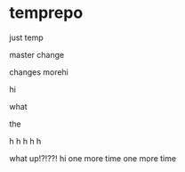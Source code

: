 # temprepo
just temp

master change


changes morehi

hi

what

the

h
h
h
h
h


what up!?!??!
hi
  one more time
  one more time
